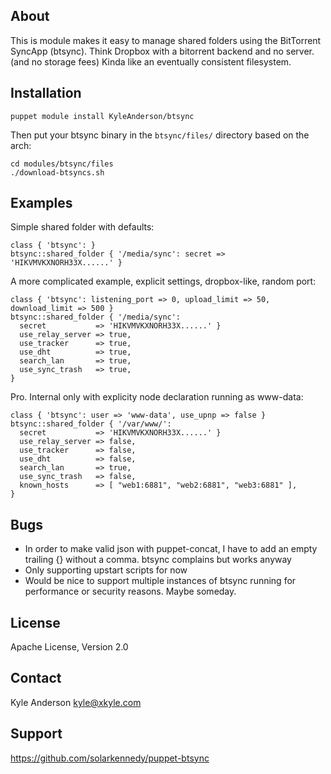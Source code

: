 About
------
This is module makes it easy to manage shared folders using the BitTorrent
SyncApp (btsync). Think Dropbox with a bitorrent backend and no server. (and no storage
fees) Kinda like an eventually consistent filesystem. 

Installation
------------

    puppet module install KyleAnderson/btsync

Then put your btsync binary in the `btsync/files/` directory based on the arch:

    cd modules/btsync/files
    ./download-btsyncs.sh

Examples
-------
Simple shared folder with defaults:

    class { 'btsync': }
    btsync::shared_folder { '/media/sync': secret => 'HIKVMVKXNORH33X......' }

A more complicated example, explicit settings, dropbox-like, random port:

    class { 'btsync': listening_port => 0, upload_limit => 50, download_limit => 500 }
    btsync::shared_folder { '/media/sync': 
      secret           => 'HIKVMVKXNORH33X......' }
      use_relay_server => true,
      use_tracker      => true,
      use_dht          => true,
      search_lan       => true,
      use_sync_trash   => true,
    }

Pro. Internal only with explicity node declaration running as www-data:

    class { 'btsync': user => 'www-data', use_upnp => false }
    btsync::shared_folder { '/var/www/': 
      secret           => 'HIKVMVKXNORH33X......' }
      use_relay_server => false,
      use_tracker      => false,
      use_dht          => false,
      search_lan       => true,
      use_sync_trash   => false,
      known_hosts      => [ "web1:6881", "web2:6881", "web3:6881" ],
    } 


Bugs
-------
*   In order to make valid json with puppet-concat, I have to add an empty trailing {} without a comma. btsync complains but works anyway
*   Only supporting upstart scripts for now
*   Would be nice to support multiple instances of btsync running for performance or security reasons. Maybe someday.

License
-------
Apache License, Version 2.0

Contact
-------
Kyle Anderson <kyle@xkyle.com>

Support
-------
https://github.com/solarkennedy/puppet-btsync
